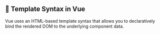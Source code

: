 ## 🧩 Template Syntax in Vue
Vue uses an HTML-based template syntax that allows you to declaratively bind the rendered DOM to the underlying component data.

